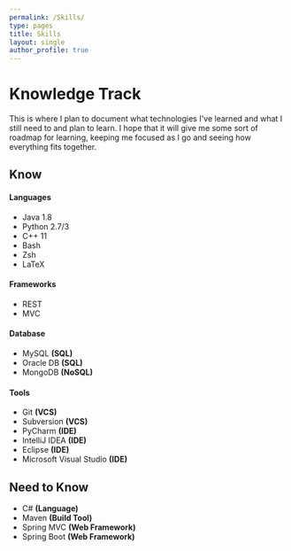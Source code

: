 ```yaml
---
permalink: /Skills/
type: pages
title: Skills
layout: single 
author_profile: true
---
```


# Knowledge Track

This is where I plan to document what technologies I've learned and what I still need to and plan to learn. I hope that it will give me some sort of roadmap for learning, keeping me focused as I go and seeing how everything fits together.

## Know

#### Languages

* Java 1.8
* Python 2.7/3
* C++ 11
* Bash
* Zsh
* LaTeX

#### Frameworks

* REST
* MVC

#### Database

* MySQL **(SQL)**
* Oracle DB **(SQL)**
* MongoDB **(NoSQL)**

#### Tools

* Git **(VCS)**
* Subversion **(VCS)**
* PyCharm **(IDE)**
* IntelliJ IDEA **(IDE)**
* Eclipse **(IDE)**
* Microsoft Visual Studio **(IDE)**

## Need to Know

* C# **(Language)** 
* Maven **(Build Tool)**
* Spring MVC **(Web Framework)**
* Spring Boot **(Web Framework)**


